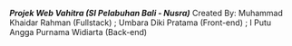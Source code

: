 **_Projek Web Vahitra (SI Pelabuhan Bali - Nusra)_**
Created By: Muhammad Khaidar Rahman (Fullstack) ; Umbara Diki Pratama (Front-end) ; I Putu Angga Purnama Widiarta (Back-end)

